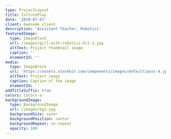 ```yaml
---
type: ProjectLayout
title: CulturePlay
date: '2019-07-03'
client: Awesome client
description: 'Assistant Teacher, Robotics'
featuredImage:
  type: ImageBlock
  url: /images/girl-with-robotics-kit-1.jpg
  altText: Project thumbnail image
  caption: ''
  elementId: ''
media:
  type: ImageBlock
  url: 'https://assets.stackbit.com/components/images/default/post-4.jpeg'
  altText: Project image
  caption: Caption of the image
  elementId: ''
addTitleSuffix: true
colors: colors-a
backgroundImage:
  type: BackgroundImage
  url: /images/bg2.jpg
  backgroundSize: cover
  backgroundPosition: center
  backgroundRepeat: no-repeat
  opacity: 100
---
```

